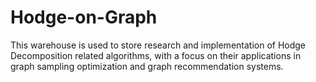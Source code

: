 # Hodge-on-Graph
This warehouse is used to store research and implementation of Hodge Decomposition related algorithms, with a focus on their applications in graph sampling optimization and graph recommendation systems.
